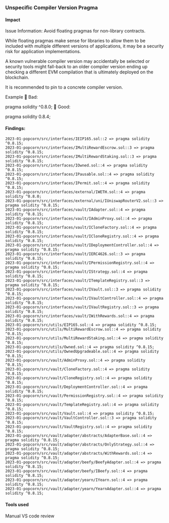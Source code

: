 ### Unspecific Compiler Version Pragma

#### Impact
Issue Information: 
Avoid floating pragmas for non-library contracts.

While floating pragmas make sense for libraries to allow them to be included with multiple different versions of applications, it may be a security risk for application implementations.

A known vulnerable compiler version may accidentally be selected or security tools might fall-back to an older compiler version ending up checking a different EVM compilation that is ultimately deployed on the blockchain.

It is recommended to pin to a concrete compiler version.

Example
🤦 Bad:

pragma solidity ^0.8.0;
🚀 Good:

pragma solidity 0.8.4;

#### Findings:
```
2023-01-popcorn/src/interfaces/IEIP165.sol::2 => pragma solidity ^0.8.15;
2023-01-popcorn/src/interfaces/IMultiRewardEscrow.sol::3 => pragma solidity ^0.8.15;
2023-01-popcorn/src/interfaces/IMultiRewardStaking.sol::3 => pragma solidity ^0.8.15;
2023-01-popcorn/src/interfaces/IOwned.sol::4 => pragma solidity ^0.8.15;
2023-01-popcorn/src/interfaces/IPausable.sol::4 => pragma solidity ^0.8.15;
2023-01-popcorn/src/interfaces/IPermit.sol::4 => pragma solidity ^0.8.15;
2023-01-popcorn/src/interfaces/external/IWETH.sol::4 => pragma solidity ^0.8.0;
2023-01-popcorn/src/interfaces/external/uni/IUniswapRouterV2.sol::3 => pragma solidity ^0.8.15;
2023-01-popcorn/src/interfaces/vault/IAdapter.sol::4 => pragma solidity ^0.8.15;
2023-01-popcorn/src/interfaces/vault/IAdminProxy.sol::4 => pragma solidity ^0.8.15;
2023-01-popcorn/src/interfaces/vault/ICloneFactory.sol::4 => pragma solidity ^0.8.15;
2023-01-popcorn/src/interfaces/vault/ICloneRegistry.sol::4 => pragma solidity ^0.8.15;
2023-01-popcorn/src/interfaces/vault/IDeploymentController.sol::4 => pragma solidity ^0.8.15;
2023-01-popcorn/src/interfaces/vault/IERC4626.sol::3 => pragma solidity ^0.8.15;
2023-01-popcorn/src/interfaces/vault/IPermissionRegistry.sol::4 => pragma solidity ^0.8.15;
2023-01-popcorn/src/interfaces/vault/IStrategy.sol::4 => pragma solidity ^0.8.15;
2023-01-popcorn/src/interfaces/vault/ITemplateRegistry.sol::3 => pragma solidity ^0.8.15;
2023-01-popcorn/src/interfaces/vault/IVault.sol::3 => pragma solidity ^0.8.15;
2023-01-popcorn/src/interfaces/vault/IVaultController.sol::4 => pragma solidity ^0.8.15;
2023-01-popcorn/src/interfaces/vault/IVaultRegistry.sol::3 => pragma solidity ^0.8.15;
2023-01-popcorn/src/interfaces/vault/IWithRewards.sol::4 => pragma solidity ^0.8.15;
2023-01-popcorn/src/utils/EIP165.sol::4 => pragma solidity ^0.8.15;
2023-01-popcorn/src/utils/MultiRewardEscrow.sol::4 => pragma solidity ^0.8.15;
2023-01-popcorn/src/utils/MultiRewardStaking.sol::4 => pragma solidity ^0.8.15;
2023-01-popcorn/src/utils/Owned.sol::4 => pragma solidity ^0.8.15;
2023-01-popcorn/src/utils/OwnedUpgradeable.sol::4 => pragma solidity ^0.8.15;
2023-01-popcorn/src/vault/AdminProxy.sol::4 => pragma solidity ^0.8.15;
2023-01-popcorn/src/vault/CloneFactory.sol::4 => pragma solidity ^0.8.15;
2023-01-popcorn/src/vault/CloneRegistry.sol::4 => pragma solidity ^0.8.15;
2023-01-popcorn/src/vault/DeploymentController.sol::4 => pragma solidity ^0.8.15;
2023-01-popcorn/src/vault/PermissionRegistry.sol::4 => pragma solidity ^0.8.15;
2023-01-popcorn/src/vault/TemplateRegistry.sol::4 => pragma solidity ^0.8.15;
2023-01-popcorn/src/vault/Vault.sol::4 => pragma solidity ^0.8.15;
2023-01-popcorn/src/vault/VaultController.sol::3 => pragma solidity ^0.8.15;
2023-01-popcorn/src/vault/VaultRegistry.sol::4 => pragma solidity ^0.8.15;
2023-01-popcorn/src/vault/adapter/abstracts/AdapterBase.sol::4 => pragma solidity ^0.8.15;
2023-01-popcorn/src/vault/adapter/abstracts/OnlyStrategy.sol::4 => pragma solidity ^0.8.15;
2023-01-popcorn/src/vault/adapter/abstracts/WithRewards.sol::4 => pragma solidity ^0.8.15;
2023-01-popcorn/src/vault/adapter/beefy/BeefyAdapter.sol::4 => pragma solidity ^0.8.15;
2023-01-popcorn/src/vault/adapter/beefy/IBeefy.sol::4 => pragma solidity ^0.8.15;
2023-01-popcorn/src/vault/adapter/yearn/IYearn.sol::4 => pragma solidity ^0.8.15;
2023-01-popcorn/src/vault/adapter/yearn/YearnAdapter.sol::4 => pragma solidity ^0.8.15;
```
#### Tools used
Manual VS code review